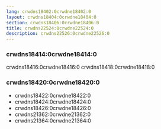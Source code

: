 ```yaml
---
lang: crwdns18402:0crwdne18402:0
layout: crwdns18404:0crwdne18404:0
section: crwdns18406:0crwdne18406:0
title: crwdns22524:0crwdne22524:0
description: crwdns22526:0crwdne22526:0
---
```


### crwdns18414:0crwdne18414:0
crwdns18416:0crwdne18416:0 crwdns18418:0crwdne18418:0

### crwdns18420:0crwdne18420:0
- crwdns18422:0crwdne18422:0
- crwdns18424:0crwdne18424:0
- crwdns18426:0crwdne18426:0
- crwdns21362:0crwdne21362:0
- crwdns21364:0crwdne21364:0
